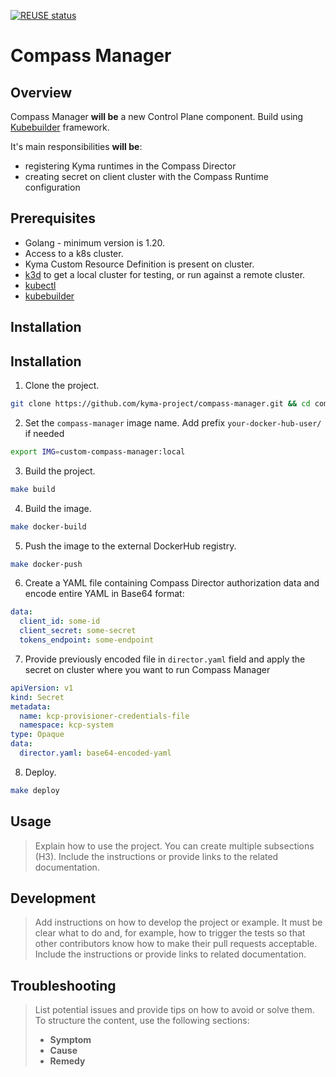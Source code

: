 [![REUSE status](https://api.reuse.software/badge/github.com/kyma-project/compass-manager)](https://api.reuse.software/info/github.com/kyma-project/compass-manager)

# Compass Manager

## Overview
Compass Manager **will be** a new Control Plane component. Build using [Kubebuilder](https://github.com/kubernetes-sigs/kubebuilder) framework. 

It's main responsibilities **will be**:
- registering Kyma runtimes in the Compass Director
- creating secret on client cluster with the Compass Runtime configuration

## Prerequisites

- Golang - minimum version is 1.20.
- Access to a k8s cluster.
- Kyma Custom Resource Definition is present on cluster.
- [k3d](https://k3d.io) to get a local cluster for testing, or run against a remote cluster.
- [kubectl](https://kubernetes.io/docs/tasks/tools/)
- [kubebuilder](https://book.kubebuilder.io/)

## Installation

## Installation

1. Clone the project.

```bash
git clone https://github.com/kyma-project/compass-manager.git && cd compass-manager/
```

2. Set the `compass-manager` image name. Add prefix `your-docker-hub-user/` if needed

```bash
export IMG=custom-compass-manager:local
```

3. Build the project.

```bash
make build
```

4. Build the image.

```bash
make docker-build
```

5. Push the image to the external DockerHub registry. 

```bash
make docker-push
```

6. Create a YAML file containing Compass Director authorization data and encode entire YAML in Base64 format:

```yaml
data:
  client_id: some-id
  client_secret: some-secret
  tokens_endpoint: some-endpoint
```

7. Provide previously encoded file in `director.yaml` field and apply the secret on cluster where you want to run Compass Manager

```yaml
apiVersion: v1
kind: Secret
metadata:
  name: kcp-provisioner-credentials-file
  namespace: kcp-system
type: Opaque
data:
  director.yaml: base64-encoded-yaml
```

8. Deploy.

```bash
make deploy
```
## Usage

> Explain how to use the project. You can create multiple subsections (H3). Include the instructions or provide links to the related documentation.

## Development

> Add instructions on how to develop the project or example. It must be clear what to do and, for example, how to trigger the tests so that other contributors know how to make their pull requests acceptable. Include the instructions or provide links to related documentation.

## Troubleshooting

> List potential issues and provide tips on how to avoid or solve them. To structure the content, use the following sections:
>
> - **Symptom**
> - **Cause**
> - **Remedy**
